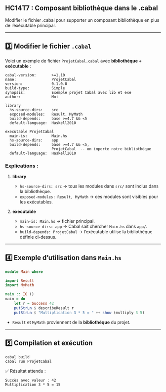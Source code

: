 ## HC14T7 : Composant bibliothèque dans le .cabal 

Modifier le fichier .cabal pour supporter un composant bibliothèque en plus de l’exécutable principal. 

---

## 3️⃣ Modifier le fichier `.cabal`

Voici un exemple de fichier `ProjetCabal.cabal` avec **bibliothèque + exécutable** :

```cabal
cabal-version:       >=1.10
name:                ProjetCabal
version:             0.1.0.0
build-type:          Simple
synopsis:            Exemple projet Cabal avec lib et exe
author:              Moi

library
  hs-source-dirs:    src
  exposed-modules:   Result, MyMath
  build-depends:     base >=4.7 && <5
  default-language:  Haskell2010

executable ProjetCabal
  main-is:           Main.hs
  hs-source-dirs:    app
  build-depends:     base >=4.7 && <5,
                     ProjetCabal  -- on importe notre bibliothèque
  default-language:  Haskell2010
```

### Explications :

1. **library**

   * `hs-source-dirs: src` → tous les modules dans `src/` sont inclus dans la bibliothèque.
   * `exposed-modules: Result, MyMath` → ces modules sont visibles pour les exécutables.

2. **executable**

   * `main-is: Main.hs` → fichier principal.
   * `hs-source-dirs: app` → Cabal sait chercher `Main.hs` dans `app/`.
   * `build-depends: ProjetCabal` → l’exécutable utilise la bibliothèque définie ci-dessus.

---

## 4️⃣ Exemple d’utilisation dans `Main.hs`

```haskell
module Main where

import Result
import MyMath

main :: IO ()
main = do
    let r = Success 42
    putStrLn $ describeResult r
    putStrLn $ "Multiplication 3 * 5 = " ++ show (multiply 3 5)
```

* `Result` et `MyMath` proviennent de la **bibliothèque** du projet.

---

## 5️⃣ Compilation et exécution

```bash
cabal build
cabal run ProjetCabal
```

✅ Résultat attendu :

```
Succès avec valeur : 42
Multiplication 3 * 5 = 15
```
